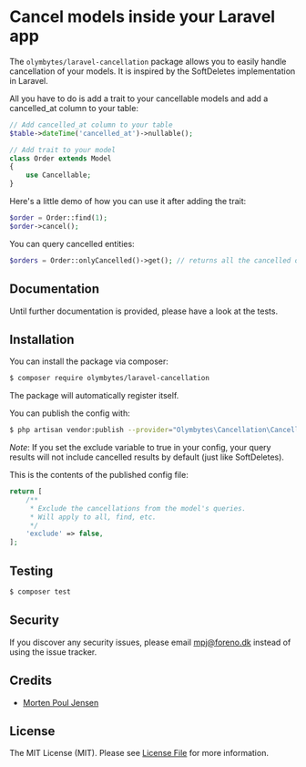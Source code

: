 # Cancel models inside your Laravel app

The `olymbytes/laravel-cancellation` package allows you to easily handle cancellation of your models. It is inspired by the SoftDeletes implementation in Laravel.

All you have to do is add a trait to your cancellable models and add a cancelled_at column to your table:

```php
// Add cancelled_at column to your table
$table->dateTime('cancelled_at')->nullable();

// Add trait to your model
class Order extends Model
{
    use Cancellable;
}
```

Here's a little demo of how you can use it after adding the trait:

```php
$order = Order::find(1);
$order->cancel();
```

You can query cancelled entities:

```php
$orders = Order::onlyCancelled()->get(); // returns all the cancelled orders
```

## Documentation
Until further documentation is provided, please have a look at the tests.

## Installation

You can install the package via composer:

```bash
$ composer require olymbytes/laravel-cancellation
```

The package will automatically register itself.

You can publish the config with:
```bash
$ php artisan vendor:publish --provider="Olymbytes\Cancellation\CancellationServiceProvider" --tag="config"
```

*Note*: If you set the exclude variable to true in your config, your query results will not include cancelled results by default (just like SoftDeletes).


This is the contents of the published config file:
```php
return [
    /**
     * Exclude the cancellations from the model's queries.
     * Will apply to all, find, etc.
     */
    'exclude' => false,
];
```

## Testing
```bash
$ composer test
```

## Security

If you discover any security issues, please email mpj@foreno.dk instead of using the issue tracker.

## Credits

- [Morten Poul Jensen](https://github.com/Pauly-)

## License

The MIT License (MIT). Please see [License File](LICENSE.md) for more information.
